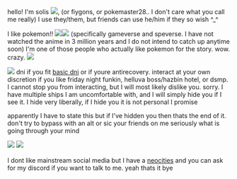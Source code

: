 hello! I'm solis <img src="https://barbara.crd.co/assets/images/gallery28/a639e43a.gif?v=115e6ed7">, (or fiygons, or pokemaster28.. I don't care what you call me really) I use they/them, but friends can use he/him if they so wish ^\_^

I like pokemon!! <img src="https://barbara.crd.co/assets/images/gallery05/770177fc.gif"><img src="https://barbara.crd.co/assets/images/gallery05/a1c9e904.gif"> (specifically gameverse and speverse. I have not watched the anime in 3 million years and I do not intend to catch up anytime soon)
I'm one of those people who actually like pokemon for the story. wow. crazy. <img src="https://barbara.crd.co/assets/images/gallery27/4d0157d1.gif">

<img src="https://barbara.crd.co/assets/images/gallery15/e504d2bd.gif"> dni if you fit <a href="listography.com/dni">basic dni</a> or if youre antirecovery. interact at your own discretion if you like friday night funkin, helluva boss/hazbin hotel, or dsmp. I cannot stop you from interacting, but I will most likely dislike you. sorry. I have multiple ships I am uncomfortable with, and I will simply hide you if I see it. I hide very liberally, if I hide you it is not personal I promise

apparently I have to state this but if I've hidden you then thats the end of it. don't try to bypass with an alt or sic your friends on me seriously what is going through your mind
<div>
<img src="https://barbara.crd.co/assets/images/gallery37/0d398f33_original.png"> <img src="https://barbara.crd.co/assets/images/gallery14/ba490e9c_original.png">
  </div>
  <br>
  I dont like mainstream social media but I have a <a href="https://pokemaster28.neocities.org">neocities</a> and you can ask for my discord if you want
  to talk to me. yeah thats it bye
  
